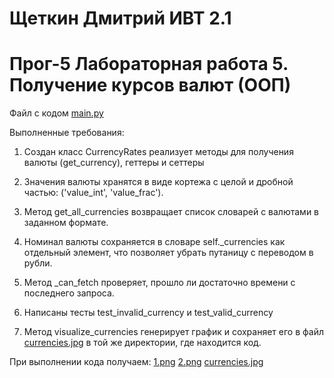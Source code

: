 # Щеткин Дмитрий ИВТ 2.1
# Прог-5 Лабораторная работа 5. Получение курсов валют (ООП)

Файл с кодом [main.py](main.py)

Выполненные требования:

1. Создан класс CurrencyRates реализует методы для получения валюты (get_currency), геттеры и сеттеры

2. Значения валюты хранятся в виде кортежа с целой и дробной частью: ('value_int', 'value_frac').

3. Метод get_all_currencies возвращает список словарей с валютами в заданном формате.

4. Номинал валюты сохраняется в словаре self._currencies как отдельный элемент, что позволяет убрать путаницу с переводом в рубли.

5. Метод _can_fetch проверяет, прошло ли достаточно времени с последнего запроса.

6. Написаны тесты test_invalid_currency и test_valid_currency

7. Метод visualize_currencies генерирует график и сохраняет его в файл [currencies.jpg](currencies.jpg) в той же директории, где находится код.

При выполнении кода получаем:
[1.png](photos/1.png)
[2.png](photos/2.png)
[currencies.jpg](currencies.jpg)

